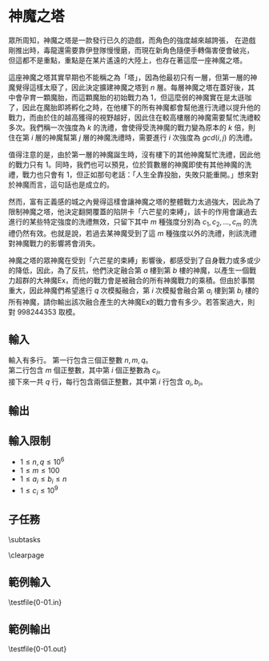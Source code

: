 # 神魔之塔

眾所周知，神魔之塔是一款發行已久的遊戲，而角色的強度越來越誇張，
在遊戲剛推出時，毒龍還需要靠伊登隊慢慢磨，而現在新角色隨便手轉傷害便會破兆，
但這都不是重點，重點是在某片遙遠的大陸上，也存在著這麼一座神魔之塔。

這座神魔之塔其實早期也不能稱之為「塔」，因為他最初只有一層，但第一層的神魔覺得這樣太廢了，因此決定擴建神魔之塔到 $n$ 層。每層神魔之塔在蓋好後，其中會孕育一顆魔胎，而這顆魔胎的初始戰力為 $1$，但這麼弱的神魔實在是太遜咖了，因此在魔胎即將孵化之時，在他樓下的所有神魔都會幫他進行洗禮以提升他的戰力，而由於住的越高獲得的視野越好，因此住在較高樓層的神魔需要幫忙洗禮較多次。我們稱一次強度為 $k$ 的洗禮，會使得受洗神魔的戰力變為原本的 $k$ 倍，則住在第 $i$ 層的神魔幫第 $j$ 層的神魔洗禮時，需要進行 $i$ 次強度為 $gcd(i, j)$ 的洗禮。

值得注意的是，由於第一層的神魔誕生時，沒有樓下的其他神魔幫忙洗禮，因此他的戰力只有 $1$。同時，我們也可以預見，位於質數層的神魔即使有其他神魔的洗禮，戰力也只會有 $1$，但正如那句老話：「人生全靠投胎，失敗只能重開。」想來對於神魔而言，這句話也是成立的。

然而，富有正義感的城之內覺得這樣會讓神魔之塔的整體戰力太過強大，因此為了限制神魔之塔，他決定翻開覆蓋的陷阱卡「六芒星的束縛」，該卡的作用會讓過去進行的某些特定強度的洗禮無效，只留下其中 $m$ 種強度分別為 $c_1, c_2, ..., c_m$ 的洗禮仍然有效。也就是說，若過去某神魔受到了這 $m$ 種強度以外的洗禮，則該洗禮對神魔戰力的影響將會消失。

神魔之塔的眾神魔在受到「六芒星的束縛」影響後，都感受到了自身戰力或多或少的降低，因此，為了反抗，他們決定融合第 $a$ 樓到第 $b$ 樓的神魔，以產生一個戰力超群的大神魔Ex，而他的戰力會是被融合的所有神魔戰力的乘積。但由於事關重大，因此神魔們希望進行 $q$ 次模擬融合，第 $i$ 次模擬會融合第 $a_i$ 樓到第 $b_i$ 樓的所有神魔，請你輸出該次融合產生的大神魔Ex的戰力會有多少。若答案過大，則對 $998244353$ 取模。

## 輸入
輸入有多行。
第一行包含三個正整數 $n, m, q$。\
第二行包含 $m$ 個正整數，其中第 $i$ 個正整數為 $c_i$。\
接下來一共 $q$ 行，每行包含兩個正整數，其中第 $i$ 行包含 $a_i, b_i$。
## 輸出

## 輸入限制
- $1\le n, q \le 10^{6}$
- $1\le m \le 100$
- $1\le a_i \le b_i \le n$
- $1\le c_i \le 10^{9}$
## 子任務
\subtasks

\clearpage

## 範例輸入
\testfile{0-01.in}

## 範例輸出
\testfile{0-01.out}

